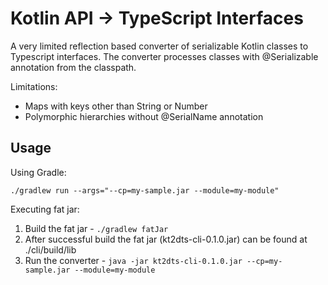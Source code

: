 # Kotlin API -> TypeScript Interfaces

A very limited reflection based converter of serializable Kotlin classes to Typescript interfaces.
The converter processes classes with @Serializable annotation from the classpath.

Limitations:
* Maps with keys other than String or Number
* Polymorphic hierarchies without @SerialName annotation

## Usage

Using Gradle:
```shell script
./gradlew run --args="--cp=my-sample.jar --module=my-module"
```

Executing fat jar:
1. Build the fat jar - `./gradlew fatJar`
2. After successful build the fat jar (kt2dts-cli-0.1.0.jar) can be found at ./cli/build/lib
3. Run the converter - `java -jar kt2dts-cli-0.1.0.jar --cp=my-sample.jar --module=my-module`
